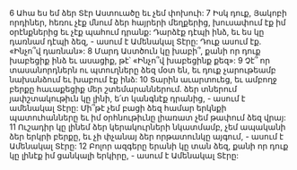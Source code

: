 6 Ահա ես եմ ձեր Տէր Աստուածը եւ չեմ փոխուի: 7 Իսկ դուք, Յակոբի որդիներ, հեռու չէք մնում ձեր հայրերի մեղքերից, խուսափում էք իմ օրէնքներից եւ չէք պահում դրանք: Դարձէք դէպի ինձ, եւ ես կը դառնամ դէպի ձեզ, - ասում է Ամենակալ Տէրը: Դուք ասում էք. «Ինչո՞վ դառնան»: 8 Մարդ Աստծուն կը խաբի՞, քանի որ դուք խաբեցիք ինձ եւ ասացիք, թէ՝ «Ինչո՞վ խաբեցինք քեզ»: 9 Չէ՞ որ տասանորդներն ու պտուղները ձեզ մօտ են, եւ դուք չարութեամբ նախանձում եւ խաբում էք ինձ: 10 Տարին աւարտուեց, եւ ամբողջ բերքը հաւաքեցիք մեր շտեմարաններում. ձեր տներում յափշտակութիւն կը լինի, ե՛տ կանգնէք դրանից, - ասում է ամենակալ Տէրը: Մի՞թէ չեմ բացի ձեզ համար երկնքի պատուհանները եւ իմ օրհնութիւնը լիառատ չեմ թափում ձեզ վրայ: 11 Ուշադիր կը լինեմ ձեր կերակուրների նկատմամբ, չեմ ապականի ձեր երկրի բերքը, եւ չի փչանայ ձեր որթատունկը այգում, - ասում է Ամենակալ Տէրը: 12 Բոլոր ազգերը երանի կը տան ձեզ, քանի որ դուք կը լինէք իմ ցանկալի երկիրը, - ասում է Ամենակալ Տէրը:
